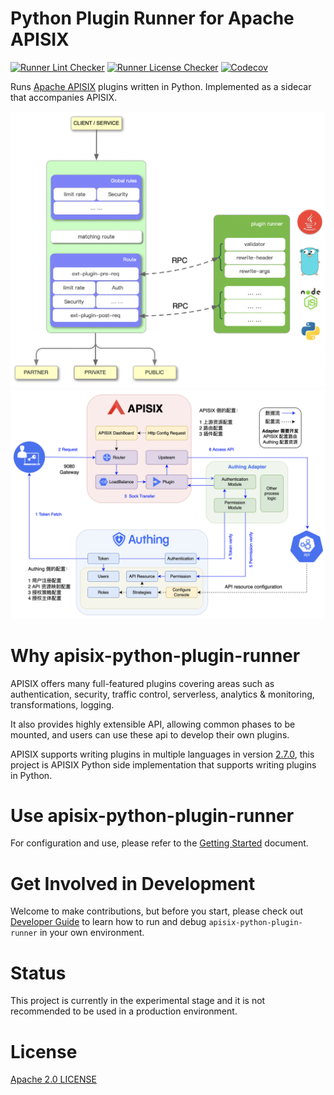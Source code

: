 <!--
#
# Licensed to the Apache Software Foundation (ASF) under one or more
# contributor license agreements.  See the NOTICE file distributed with
# this work for additional information regarding copyright ownership.
# The ASF licenses this file to You under the Apache License, Version 2.0
# (the "License"); you may not use this file except in compliance with
# the License.  You may obtain a copy of the License at
#
#     http://www.apache.org/licenses/LICENSE-2.0
#
# Unless required by applicable law or agreed to in writing, software
# distributed under the License is distributed on an "AS IS" BASIS,
# WITHOUT WARRANTIES OR CONDITIONS OF ANY KIND, either express or implied.
# See the License for the specific language governing permissions and
# limitations under the License.
#
-->

# Python Plugin Runner for Apache APISIX

[![Runner Lint Checker](https://github.com/apache/apisix-python-plugin-runner/actions/workflows/runner-lint.yml/badge.svg?branch=master)](https://github.com/apache/apisix-python-plugin-runner/actions)
[![Runner License Checker](https://github.com/apache/apisix-python-plugin-runner/actions/workflows/runner-license.yml/badge.svg?branch=master)](https://github.com/apache/apisix-python-plugin-runner/actions)
[![Codecov](https://codecov.io/gh/apache/apisix-python-plugin-runner/branch/master/graph/badge.svg)](https://codecov.io/gh/apache/apisix-python-plugin-runner)

Runs [Apache APISIX](http://apisix.apache.org/) plugins written in Python. Implemented as a sidecar that accompanies
APISIX.

![apisix-plugin-runner-overview](./docs/assets/images/apisix-plugin-runner-overview.png)
![apisix-with-authing-overview](./docs/assets/images/authing-apisix.png)

# Why apisix-python-plugin-runner

APISIX offers many full-featured plugins covering areas such as authentication, security, traffic control, serverless,
analytics & monitoring, transformations, logging.

It also provides highly extensible API, allowing common phases to be mounted, and users can use these api to develop
their own plugins.

APISIX supports writing plugins in multiple languages in
version [2.7.0](https://github.com/apache/apisix/blob/master/CHANGELOG.md#270), this project is APISIX Python side
implementation that supports writing plugins in Python.

# Use apisix-python-plugin-runner

For configuration and use, please refer to the [Getting Started](./docs/en/latest/getting-started.md) document.

# Get Involved in Development

Welcome to make contributions, but before you start, please check out
[Developer Guide](./docs/en/latest/developer-guide.md) to learn how to run and debug `apisix-python-plugin-runner`
in your own environment.

# Status

This project is currently in the experimental stage and it is not recommended to be used in a production environment.

# License

[Apache 2.0 LICENSE](./LICENSE)